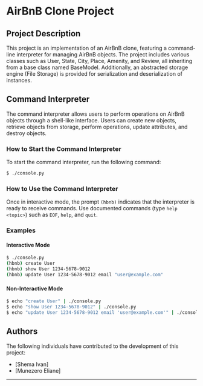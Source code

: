 # AirBnB Clone Project

## Project Description

This project is an implementation of an AirBnB clone, featuring a command-line interpreter for managing AirBnB objects. The project includes various classes such as User, State, City, Place, Amenity, and Review, all inheriting from a base class named BaseModel. Additionally, an abstracted storage engine (File Storage) is provided for serialization and deserialization of instances.

## Command Interpreter

The command interpreter allows users to perform operations on AirBnB objects through a shell-like interface. Users can create new objects, retrieve objects from storage, perform operations, update attributes, and destroy objects.

### How to Start the Command Interpreter

To start the command interpreter, run the following command:

```bash
$ ./console.py
```

### How to Use the Command Interpreter

Once in interactive mode, the prompt `(hbnb)` indicates that the interpreter is ready to receive commands. Use documented commands (type `help <topic>`) such as `EOF`, `help`, and `quit`.

### Examples

#### Interactive Mode

```bash
$ ./console.py
(hbnb) create User
(hbnb) show User 1234-5678-9012
(hbnb) update User 1234-5678-9012 email "user@example.com"
```

#### Non-Interactive Mode

```bash
$ echo "create User" | ./console.py
$ echo "show User 1234-5678-9012" | ./console.py
$ echo "update User 1234-5678-9012 email 'user@example.com'" | ./console.py
```

## Authors

The following individuals have contributed to the development of this project:

- [Shema Ivan]
- [Munezero Eliane]

---
